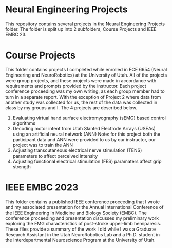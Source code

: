 # Neural Engineering Projects
This repository contains several projects in the Neural Engineering Projects folder. The folder is split up into 2 subfolders, Course Projects and IEEE EMBC 23.

# Course Projects
This folder contains projects I completed while enrolled in ECE 6654 (Neural Engineering and NeuroRobotics) at the University of Utah.
All of the projects were group projects, and these projects were made in accordance with requirements and prompts provided by the instructor.
Each project conference proceeding was my own writing, as each group member had to turn in a separate report. With the exception of Project 2 where 
data from another study was collected for us, the rest of the data was collected in class by my groups and I. The 4 projects are described below.

1) Evaluating virtual hand surface electromyography (sEMG) based control algorithms 
2) Decoding motor intent from Utah Slanted Electrode Arrays (USEAs) using an artificial neural network (ANN)
   Note: for this project both the participant data and ANN were provided to us by our instructor, our project was to train the ANN
4) Adjusting transcutaneous electrical nerve stimulation (TENS) parameters to affect perceived intensity
5) Adjusting functional electrical stimulation (FES) paramaters affect grip strength

# IEEE EMBC 2023
This folder contains a published IEEE conference proceeding that I wrote and my associated presentation for the Annual International Conference of the IEEE Engineering in Medicine and Biology Society (EMBC). The conference proceeding and presentation discusses my preliminary work exploring the EMG characteristics of post-stroke upper-limb hemiparesis. These files provide a summary of the work I did while I was a Graduate Research Assistant in the Utah NeuroRobotics Lab and a Ph.D. student in the Interdepartmental Neuroscience Program at the University of Utah. 
